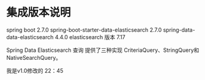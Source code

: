 
# 集成版本说明
spring boot 2.7.0
spring-boot-starter-data-elasticsearch 2.7.0
spring-data-data-elasticsearch 4.4.0
elasticsearch 版本 7.17

Spring Data Elasticsearch 查询 提供了三种实现 
CriteriaQuery、StringQuery和NativeSearchQuery。


我是v1.0修改的 22：45